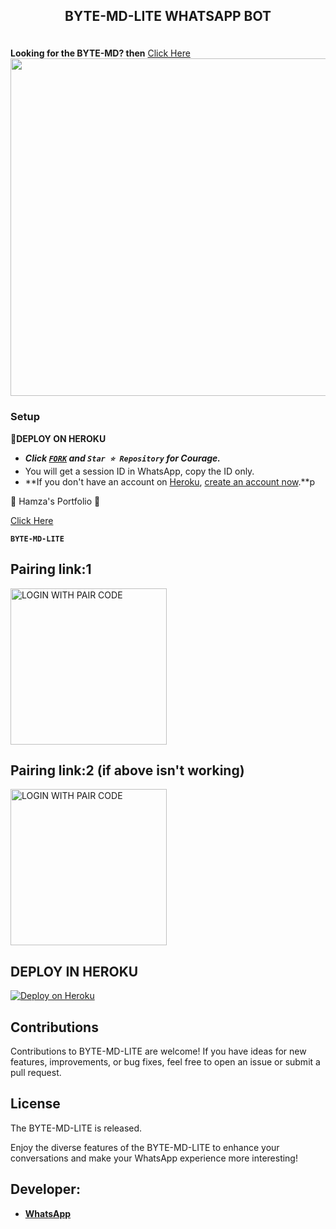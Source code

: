
## <p align="center"> BYTE-MD-LITE WHATSAPP BOT
<br>
<strong>Looking for the BYTE-MD? then</strong>
<a href="https://github.com/HyHamza/BYTE-MD">Click Here</a>


<img src="https://raw.githubusercontent.com/HyHamza/HyHamza/main/Images/BYTE-MD-LITE.jpeg" width="540" height="auto" />
</p>     

### Setup

**📌DEPLOY ON HEROKU**
   - ***Click [`FORK`](https://github.com/HyHamza/BYTE-MD-LITE/fork) and `Star ⭐ Repository` for Courage.***
   - You will get a session ID in WhatsApp, copy the ID only.
   - **If you don't have an account on [Heroku](https://signup.heroku.com/), [create an account now](https://signup.heroku.com/).**p
</p>
🌟 Hamza's Portfolio 🌟

<a href="https://HyHamza.vercel.app/">Click Here</a>

**`BYTE-MD-LITE`**

##  Pairing link:1

<a href="https://byte-session.vercel.app/"><img src="https://img.shields.io/badge/LOGIN%20WITH-PAIR%20CODE-red" alt="LOGIN WITH PAIR CODE" width="250"></a>

## Pairing link:2 (if above isn't working)

<a href="https://byte-session-2.vercel.app/"><img src="https://img.shields.io/badge/LOGIN%20WITH-Pair%20CODE%20-2-red" alt="LOGIN WITH PAIR CODE" width="250"></a>
## DEPLOY IN HEROKU

 [![Deploy on Heroku](https://www.herokucdn.com/deploy/button.svg)](https://dashboard.heroku.com/new?template=https://github.com/HyHamza/BYTE-MD-LITE/)

   </details>
</P>





## Contributions

Contributions to BYTE-MD-LITE are welcome! If you have ideas for new features, improvements, or bug fixes, feel free to open an issue or submit a pull request.

## License

The BYTE-MD-LITE is released.

Enjoy the diverse features of the BYTE-MD-LITE  to enhance your conversations and make your WhatsApp experience more interesting!

## Developer:
- [**WhatsApp**](https://wa.me/923072380380)

